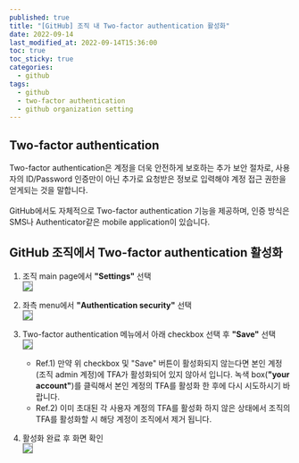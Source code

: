 ```yaml
---
published: true
title: "[GitHub] 조직 내 Two-factor authentication 활성화"
date: 2022-09-14
last_modified_at: 2022-09-14T15:36:00
toc: true
toc_sticky: true
categories:
  - github
tags:
  - github
  - two-factor authentication
  - github organization setting
---
```


## Two-factor authentication
Two-factor authentication은 계정을 더욱 안전하게 보호하는 추가 보안 절차로, 사용자의 ID/Password 인증만이 아닌 추가로 요청받은 정보로 입력해야 계정 접근 권한을 얻게되는 것을 말합니다. <br><br>
GitHub에서도 자체적으로 Two-factor authentication 기능을 제공하며, 인증 방식은 SMS나 Authenticator같은 mobile application이 있습니다. <br>


## GitHub 조직에서 Two-factor authentication 활성화
1. 조직 main page에서 <b>"Settings"</b> 선택 <br>
<img src="https://user-images.githubusercontent.com/90759236/190079419-62d19a29-211b-4889-816e-289ed55eb5fb.png" style="border: 1px solid grey; max-width: 90%; height: auto;"><br>

2. 좌측 menu에서 <b>"Authentication security"</b> 선택 <br>
<img src="https://user-images.githubusercontent.com/90759236/190079782-4f58dc60-59e8-41c2-81c9-edfbd3a8bda8.png" style="border: 1px solid grey; max-width: 35%; height: auto;"><br>

3. Two-factor authentication 메뉴에서 아래 checkbox 선택 후 <b>"Save"</b> 선택 <br>
<img src="https://user-images.githubusercontent.com/90759236/190080514-37399347-6dac-4b19-b8d8-051e2c561188.png" style="border: 1px solid grey; max-width: 85%; height: auto;"><br>
    - Ref.1) 만약 위 checkbox 및 "Save" 버튼이 활성화되지 않는다면 본인 계정(조직 admin 계정)에 TFA가 활성화되어 있지 않아서 입니다. 녹색 box(<b>"your account"</b>)를 클릭해서 본인 계정의 TFA를 활성화 한 후에 다시 시도하시기 바랍니다.
    - Ref.2) 이미 초대된 각 사용자 계정의 TFA를 활성화 하지 않은 상태에서 조직의 TFA를 활성화할 시 해당 계정이 조직에서 제거 됩니다. 

4. 활성화 완료 후 화면 확인<br>
<img src="https://user-images.githubusercontent.com/90759236/190082467-384508b2-43d7-408e-842f-3a72e5476e33.png" style="border: 1px solid grey; max-width: 85%; height: auto;"><br>
